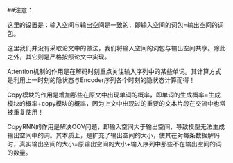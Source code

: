 ##注意：

这里的设置是：输入空间与输出空间是一致的，即输入空间的词包=输出空间的词包。

这里我们并没有采取论文中的做法，我们将输入空间的词包与输出空间共享。除此之外，其它则是严格按照论文中实现。

Attention机制的作用是在解码时刻重点关注输入序列中的某些单词。其计算方式是利用上一时刻的隐状态与Encoder序列各个时刻的隐状态计算而得！

Copy模块的作用是增加那些在原文中出现单词的概率，即单词的生成概率=生成模块的概率+copy模块的概率，因为上文中出现过的重要的文本片段在交流中也常被重复使用！

CopyRNN的作用是解决OOV问题，即输入空间大于输出空间，导致模型无法生成输出空间中的词。其本质上，是扩充了输出空间的大小，使其在对每条数据解码时，真实输出空间的大小=原输出空间的大小+输入序列中那些不在输出空间的词的数量。
